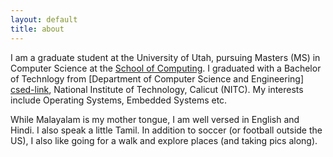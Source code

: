 ```yaml
---
layout: default
title: about
---
```


I am a graduate student at the University of Utah, pursuing Masters (MS) in
Computer Science at the [School of Computing][soc-link]. I graduated with a
Bachelor of Technlogy from [Department of Computer Science and Engineering]
[csed-link], National Institute of Technology, Calicut (NITC). My interests
include Operating Systems, Embedded Systems etc.

While Malayalam is my mother tongue, I am well versed in English and Hindi. I
also speak a little Tamil. In addition to soccer (or football outside the US),
I also like going for a walk and explore places (and taking pics along).

[soc-link]: https://www.cs.utah.edu/
[csed-link]: http://www.cse.nitc.ac.in/
